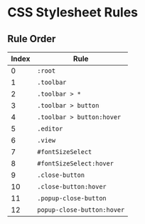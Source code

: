 # CSS Stylesheet Rules

## Rule Order

| Index | Rule |
|-------|------|
| 0 | `:root` |
| 1 | `.toolbar` |
| 2 | `.toolbar > *` |
| 3 | `.toolbar > button` |
| 4 | `.toolbar > button:hover` |
| 5 | `.editor` |
| 6 | `.view` |
| 7 | `#fontSizeSelect` |
| 8 | `#fontSizeSelect:hover` |
| 9 | `.close-button` |
| 10 | `.close-button:hover` |
| 11 | `.popup-close-button` |
| 12 | `popup-close-button:hover` |